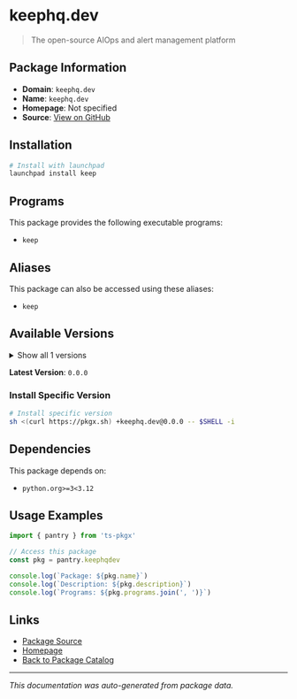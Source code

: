 # keephq.dev

> The open-source AIOps and alert management platform

## Package Information

- **Domain**: `keephq.dev`
- **Name**: `keephq.dev`
- **Homepage**: Not specified
- **Source**: [View on GitHub](https://github.com/pkgxdev/pantry/tree/main/projects/keephq.dev/package.yml)

## Installation

```bash
# Install with launchpad
launchpad install keep
```

## Programs

This package provides the following executable programs:

- `keep`

## Aliases

This package can also be accessed using these aliases:

- `keep`

## Available Versions

<details>
<summary>Show all 1 versions</summary>

- `0.0.0`

</details>

**Latest Version**: `0.0.0`

### Install Specific Version

```bash
# Install specific version
sh <(curl https://pkgx.sh) +keephq.dev@0.0.0 -- $SHELL -i
```

## Dependencies

This package depends on:

- `python.org>=3<3.12`

## Usage Examples

```typescript
import { pantry } from 'ts-pkgx'

// Access this package
const pkg = pantry.keephqdev

console.log(`Package: ${pkg.name}`)
console.log(`Description: ${pkg.description}`)
console.log(`Programs: ${pkg.programs.join(', ')}`)
```

## Links

- [Package Source](https://github.com/pkgxdev/pantry/tree/main/projects/keephq.dev/package.yml)
- [Homepage](#)
- [Back to Package Catalog](../package-catalog.md)

---

*This documentation was auto-generated from package data.*

